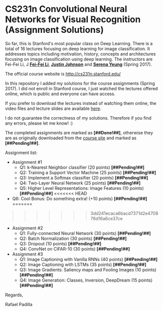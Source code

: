 CS231n Convolutional Neural Networks for Visual Recognition (Assignment Solutions)
===========

So far, this is Stanford's most popular class on Deep Learning. There is a total of 16 lectures focusing on deep learning for image classification. It addresses topics including motivation, history, concepts and architectures focusing on image classification using deep learning. The instructors are Fei-Fei Li, J [**Fei-Fei Li**](http://vision.stanford.edu/feifeili/), [**Justin Johnson**](http://cs.stanford.edu/people/jcjohns/) and [**Serena Yeung**](http://ai.stanford.edu/~syyeung/) (Spring 2017).

The official course website is http://cs231n.stanford.edu/

In this repository I added my solutions for the course assignments (Spring 2017). I did not enroll in Stanford course, I just watched the lectures offered online, which is public and everyone can have access.

If you prefer to download the lectures instead of watching them online, the video files and lecture slides are available [here](https://drive.google.com/drive/folders/0B-BNKfjyEnVAMXAxdU85VG56Zjg).

I do not guarantee the correctness of my solutions. Therefore if you find any errors, please let me know! :) 

The completed assignments are marked as **[##Done!##]**, otherwise they are as originally downloaded from the [course site](http://cs231n.stanford.edu/) and marked as **[##Pending!##]**.

Assignment list:

 * Assignment #1
 	* Q1: k-Nearest Neighbor classifier (20 points) **[##Pending!##]**
 	* Q2: Training a Support Vector Machine (25 points) **[##Pending!##]**
 	* Q3: Implement a Softmax classifier (20 points) **[##Pending!##]**
 	* Q4: Two-Layer Neural Network (25 points) **[##Pending!##]**
 	* Q5: Higher Level Representations: Image Features (10 points) **[##Pending!##]**
<<<<<<< HEAD
  * Q6: Cool Bonus: Do something extra! (+10 points) **[##Pending!##]**
=======
>>>>>>> 3dd241ecaca6bacd7371d2e470876d16a6ce37ce
 * Assignment #2
 	* Q1: Fully-connected Neural Network (30 points) **[##Pending!##]**
 	* Q2: Batch Normalization (30 points) **[##Pending!##]**
 	* Q3: Dropout (10 points) **[##Pending!##]**
 	* Q4: ConvNet on CIFAR-10 (30 points) **[##Pending!##]**
 * Assignment #3
 	* Q1: Image Captioning with Vanilla RNNs (40 points) **[##Pending!##]**
 	* Q2: Image Captioning with LSTMs (35 points) **[##Pending!##]**
 	* Q3: Image Gradients: Saliency maps and Fooling Images (10 points) **[##Pending!##]**
 	* Q4: Image Generation: Classes, Inversion, DeepDream (15 points) **[##Pending!##]**
  
  Regards,
  
  Rafael Padilla
